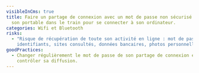 ```yaml
---
visibleInCms: true
title: Faire un partage de connexion avec un mot de passe non sécurisé depuis
  son portable dans le train pour se connecter à son ordinateur.
categories: Wifi et Bluetooth
risks:
  - "Risque de récupération de toute son activité en ligne : mot de passe,
    identifiants, sites consultés, données bancaires, photos personnelles etc."
goodPractices:
  - Changer régulièrement le mot de passe de son partage de connexion et
    contrôler sa diffusion.
---
```

